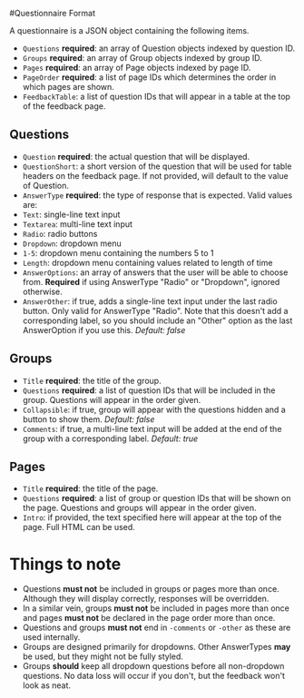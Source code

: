#Questionnaire Format

A questionnaire is a JSON object containing the following items.

* `Questions` **required**: an array of Question objects indexed by question ID.
* `Groups` **required**: an array of Group objects indexed by group ID.
* `Pages` **required**: an array of Page objects indexed by page ID.
* `PageOrder` **required**: a list of page IDs which determines the order in which pages are shown.
* `FeedbackTable`: a list of question IDs that will appear in a table at the top of the feedback page.

## Questions

* `Question` **required**: the actual question that will be displayed.
* `QuestionShort`: a short version of the question that will be used for table headers on the feedback page. If not provided, will default to the value of Question.
* `AnswerType` **required**: the type of response that is expected. Valid values are:
 * `Text`: single-line text input
 * `Textarea`: multi-line text input
 * `Radio`: radio buttons
 * `Dropdown`: dropdown menu
 * `1-5`: dropdown menu containing the numbers 5 to 1
 * `Length`: dropdown menu containing values related to length of time
* `AnswerOptions`: an array of answers that the user will be able to choose from. **Required** if using AnswerType "Radio" or "Dropdown", ignored otherwise.
* `AnswerOther`: if true, adds a single-line text input under the last radio button. Only valid for AnswerType "Radio". Note that this doesn't add a corresponding label, so you should include an "Other" option as the last AnswerOption if you use this. *Default: false*

## Groups

* `Title` **required**: the title of the group.
* `Questions` **required**: a list of question IDs that will be included in the group. Questions will appear in the order given.
* `Collapsible`: if true, group will appear with the questions hidden and a button to show them. *Default: false*
* `Comments`: if true, a multi-line text input will be added at the end of the group with a corresponding label. *Default: true*

## Pages

* `Title` **required**: the title of the page.
* `Questions` **required**: a list of group or question IDs that will be shown on the page. Questions and groups will appear in the order given.
* `Intro`: if provided, the text specified here will appear at the top of the page. Full HTML can be used.

# Things to note

* Questions **must not** be included in groups or pages more than once. Although they will display correctly, responses will be overridden.
* In a similar vein, groups **must not** be included in pages more than once and pages **must not** be declared in the page order more than once.
* Questions and groups **must not** end in `-comments` or `-other` as these are used internally.
* Groups are designed primarily for dropdowns. Other AnswerTypes **may** be used, but they might not be fully styled.
* Groups **should** keep all dropdown questions before all non-dropdown questions. No data loss will occur if you don't, but the feedback won't look as neat.